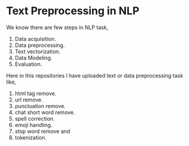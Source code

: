# Text Preprocessing in NLP

We know there are few steps in NLP task,
1. Data acquisition.
2. Data preprocessing.
3. Text vectorization.
4. Data Modeling.
5. Evaluation.


Here in this repositories I have uploaded text or data preprocessing task like, 
1. html tag remove.
2. url remove.
3. punctuation remove.
4. chat short word remove.
5. spell correction.
6. emoji handling.
7. stop word remove and
8. tokenization.
